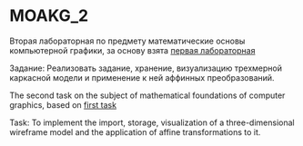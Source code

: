 # MOAKG_2
Вторая лабораторная по предмету математические основы компьютерной графики, за основу взята [первая лабораторная](https://github.com/Alectros/MOAKG_1) 

Задание: Реализовать задание, хранение, визуализацию трехмерной каркасной модели и применение к ней аффинных преобразований.

The second task on the subject of mathematical foundations of computer graphics, based on [first task](https://github.com/Alectros/MOAKG_1) 

Task: To implement the import, storage, visualization of a three-dimensional wireframe model and the application of affine transformations to it.
